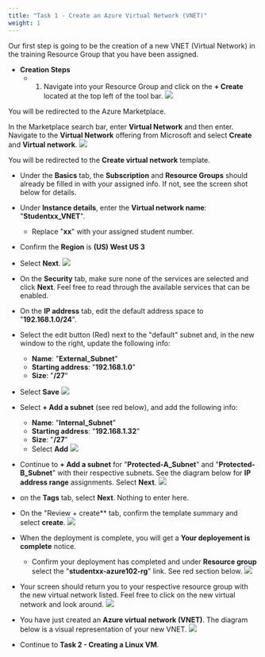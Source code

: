 ```yaml
---
title: "Task 1 - Create an Azure Virtual Network (VNET)"
weight: 1
---
```






Our first step is going to be the creation of a new VNET (Virtual Network) in the training Resource Group that you have been assigned.
- **Creation Steps**
    - 1. Navigate into your Resource Group and click on the **+ Create** located at the top left of the tool bar.
![](../Images/Azure-creating-vnet.PNG)  

You will be redirected to the Azure Marketplace.

In the Marketplace search bar, enter **Virtual Network** and then enter.  Navigate to the **Virtual Network** offering from Microsoft and select **Create** and **Virtual network**.
![](../Images/Azure-creating-vnet-1.PNG)


You will be redirected to the **Create virtual network** template.

- Under the **Basics** tab, the **Subscription** and **Resource Groups** should already be filled in with your assigned info.  If not, see the screen shot below for details.
- Under **Instance details**, enter the **Virtual network name**: "**Studentxx_VNET**".   
    - Replace "**xx**" with your assigned student number.
- Confirm the **Region** is **(US) West US 3**
- Select **Next**.
![](../Images/Azure-creating-vnet-2.PNG)


- On the **Security** tab, make sure none of the services are selected and click **Next**.
Feel free to read through the available services that can be enabled.


- On the **IP address** tab, edit the default address space to "**192.168.1.0/24**".
- Select the edit button (Red) next to the "default" subnet and, in the new window to the right, update the following info:  
    - **Name**:  "**External_Subnet**"
    - **Starting address**:  "**192.168.1.0**"
    - **Size**: "**/27**"
- Select **Save** 
![](../Images/Azure-creating-vnet-3.PNG)

- Select **+ Add a subnet** (see red below), and add the following info:
    - **Name**:  "**Internal_Subnet**"
    - **Starting address**:  "**192.168.1.32**"
    - **Size**:  "**/27**"
    - Select **Add**
![](../Images/Azure-creating-vnet-4.PNG)


- Continue to **+ Add a subnet** for "**Protected-A_Subnet**" and "**Protected-B_Subnet**" with their respective subnets.  See the diagram below for **IP address range** assignments.  Select **Next**.
![](../Images/Azure-creating-vnet-5.PNG)


- on the **Tags** tab, select **Next**.  Nothing to enter here.

- On the "Review + create** tab, confirm the template summary and select **create**.
![](../Images/Azure-creating-vnet-6.PNG)

- When the deployment is complete, you will get a **Your deployement is complete** notice.
    - Confirm your deployment has completed and under **Resource group** select the "**studentxx-azure102-rg**" link.  See red section below.
![](../Images/Azure-creating-vnet-7.PNG)

- Your screen should return you to your respective resource group with the new virtual network listed.  Feel free to click on the new virtual network and look around.
![](../Images/Azure-creating-vnet-8.PNG)


- You have just created an **Azure virtual network (VNET)**.  The diagram below is a visual representation of your new VNET.
![](../Images/Azure-VNET-Basic.PNG)

- Continue to **Task 2 - Creating a Linux VM**.



